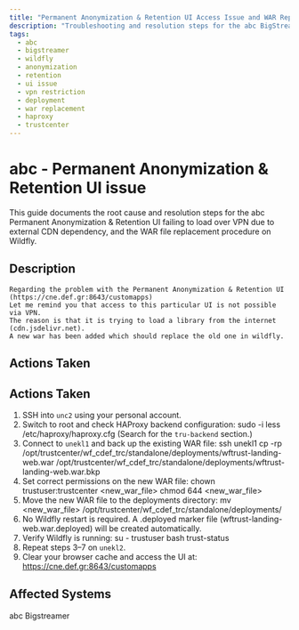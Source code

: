 ```yaml
---
title: "Permanent Anonymization & Retention UI Access Issue and WAR Replacement"
description: "Troubleshooting and resolution steps for the abc BigStreamer Permanent Anonymization & Retention UI access issue due to CDN resource blocking over VPN. Involves replacing the Wildfly WAR deployment."
tags:
  - abc
  - bigstreamer
  - wildfly
  - anonymization
  - retention
  - ui issue
  - vpn restriction
  - deployment
  - war replacement
  - haproxy
  - trustcenter
---
```

# abc - Permanent Anonymization & Retention UI issue
This guide documents the root cause and resolution steps for the abc Permanent Anonymization & Retention UI failing to load over VPN due to external CDN dependency, and the WAR file replacement procedure on Wildfly.
## Description
```
Regarding the problem with the Permanent Anonymization & Retention UI (https://cne.def.gr:8643/customapps)
Let me remind you that access to this particular UI is not possible via VPN.
The reason is that it is trying to load a library from the internet (cdn.jsdelivr.net).
A new war has been added which should replace the old one in wildfly.
```
## Actions Taken
## Actions Taken

1. SSH into `unc2` using your personal account.
2. Switch to root and check HAProxy backend configuration:
   sudo -i
   less /etc/haproxy/haproxy.cfg
   (Search for the `tru-backend` section.)
3. Connect to `unekl1` and back up the existing WAR file:
   ssh unekl1
   cp -rp /opt/trustcenter/wf_cdef_trc/standalone/deployments/wftrust-landing-web.war /opt/trustcenter/wf_cdef_trc/standalone/deployments/wftrust-landing-web.war.bkp
4. Set correct permissions on the new WAR file:
   chown trustuser:trustcenter <new_war_file>
   chmod 644 <new_war_file>
5. Move the new WAR file to the deployments directory:
   mv <new_war_file> /opt/trustcenter/wf_cdef_trc/standalone/deployments/
6. No Wildfly restart is required. A .deployed marker file (wftrust-landing-web.war.deployed) will be created automatically.
7. Verify Wildfly is running:
   su - trustuser
   bash
   trust-status
8. Repeat steps 3–7 on `unekl2`.
9. Clear your browser cache and access the UI at:
   https://cne.def.gr:8643/customapps
## Affected Systems
abc Bigstreamer